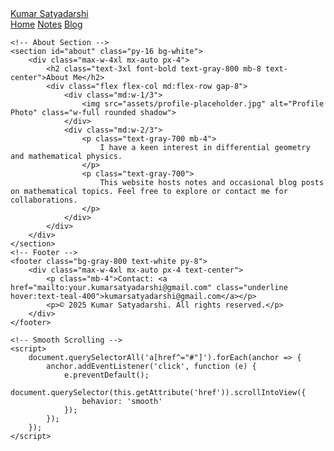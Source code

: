<html lang="en">
<head>
    <meta charset="UTF-8">
    <meta name="viewport" content="width=device-width, initial-scale=1">
    <script src="https://cdn.tailwindcss.com"></script>
</head>
<body class="bg-gray-50 font-serif">
    <!-- Navigation Bar -->
    <nav class="bg-white shadow-md sticky top-0 z-50">
        <div class="max-w-7xl mx-auto px-4 sm:px-6 lg:px-8">
            <div class="flex justify-between h-16 items-center">
                <a href="index.html" class="text-2xl font-bold text-teal-600">Kumar Satyadarshi</a>
                <div class="flex space-x-4">
                    <a href="index.html" class="text-gray-700 hover:text-teal-600 px-3 py-2">Home</a>
                    <a href="notes.html" class="text-gray-700 hover:text-teal-600 px-3 py-2">Notes</a>
                    <a href="blog.html" class="text-gray-700 hover:text-teal-600 px-3 py-2">Blog</a>
                </div>
            </div>
        </div>
    </nav>

    <!-- About Section -->
    <section id="about" class="py-16 bg-white">
        <div class="max-w-4xl mx-auto px-4">
            <h2 class="text-3xl font-bold text-gray-800 mb-8 text-center">About Me</h2>
            <div class="flex flex-col md:flex-row gap-8">
                <div class="md:w-1/3">
                    <img src="assets/profile-placeholder.jpg" alt="Profile Photo" class="w-full rounded shadow">
                </div>
                <div class="md:w-2/3">
                    <p class="text-gray-700 mb-4">
                        I have a keen interest in differential geometry and mathematical physics.
                    </p>
                    <p class="text-gray-700">
                        This website hosts notes and occasional blog posts on mathematical topics. Feel free to explore or contact me for collaborations.
                    </p>
                </div>
            </div>
        </div>
    </section>
    <!-- Footer -->
    <footer class="bg-gray-800 text-white py-8">
        <div class="max-w-4xl mx-auto px-4 text-center">
            <p class="mb-4">Contact: <a href="mailto:your.kumarsatyadarshi@gmail.com" class="underline hover:text-teal-400">kumarsatyadarshi@gmail.com</a></p>
            <p>© 2025 Kumar Satyadarshi. All rights reserved.</p>
        </div>
    </footer>

    <!-- Smooth Scrolling -->
    <script>
        document.querySelectorAll('a[href^="#"]').forEach(anchor => {
            anchor.addEventListener('click', function (e) {
                e.preventDefault();
                document.querySelector(this.getAttribute('href')).scrollIntoView({
                    behavior: 'smooth'
                });
            });
        });
    </script>
</body>
</html>

